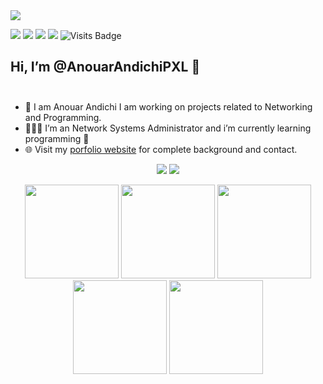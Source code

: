 <img src="https://media-exp1.licdn.com/dms/image/C4E16AQFumN6Z0C26Sg/profile-displaybackgroundimage-shrink_200_800/0/1606150784344?e=1654732800&v=beta&t=ODTfxYh1cne2V5wkoWmRmu6505xy2oTvJHxS3zc8fkc">

[<img src="https://img.shields.io/badge/linkedin-%230077B5.svg?&style=for-the-badge&logo=linkedin&logoColor=white" />](https://www.linkedin.com/in/anouarandichi/) 
[<img src = "https://img.shields.io/badge/instagram-%23E4405F.svg?&style=for-the-badge&logo=instagram&logoColor=white">](https://www.instagram.com/anwar_dreno/) 
[<img src = "https://img.shields.io/badge/facebook-%231877F2.svg?&style=for-the-badge&logo=facebook&logoColor=white">](https://www.facebook.com/AnwarRiffian) 
[<img src ="https://img.shields.io/badge/Website-pk-%23.svg?&style=for-the-badge&logo=&logoColor=white%22">](https://github.com/AnouarAndichiPXL)  ![Visits Badge](https://badges.pufler.dev/visits/AnouarAndichiPXL/AnouarAndichiPXL?style=for-the-badge) 

 
## Hi, I’m @AnouarAndichiPXL 👋 <br><br>
- 🤝 I am Anouar Andichi I am working on projects related to Networking and Programming.
- 👨🏽‍💻 I’m an Network Systems Administrator and i’m currently learning programming 🌱
- 🌐 Visit my [porfolio website](https://anwar-andichi.io/) for complete background and contact.

<p align = "center">
  <img src = "https://github-readme-stats.vercel.app/api?username=AnouarAndichiPXL&show_icons=true&theme=radical&line_height=33">
  <img src = "https://github-readme-stats.vercel.app/api/top-langs/?username=AnouarAndichiPXL&theme=radical&line_height=33">
</p>


<p align="center">
<img src="https://i.giphy.com/media/LMt9638dO8dftAjtco/200.webp" width="150"> 
<img src="https://i.giphy.com/media/KzJkzjggfGN5Py6nkT/200.webp" width="150">
<img src="https://i.giphy.com/media/IdyAQJVN2kVPNUrojM/200.webp" width="150"> 
<img src="https://media.giphy.com/media/UWt0rhp21JgLwoeFQP/giphy.gif" width ="150"/> 
<img src="https://media.giphy.com/media/kH6CqYiquZawmU1HI6/giphy.gif" width ="150"/> 
</p>
